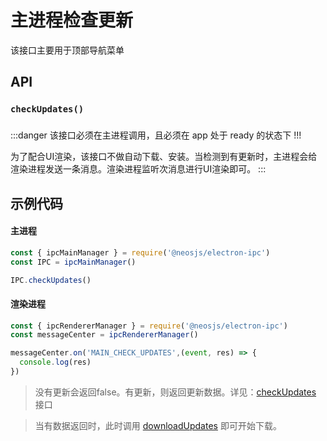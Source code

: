 # 主进程检查更新
该接口主要用于顶部导航菜单

## API
### `checkUpdates()`
### 

:::danger
该接口必须在主进程调用，且必须在 app 处于 ready 的状态下 !!!

为了配合UI渲染，该接口不做自动下载、安装。当检测到有更新时，主进程会给渲染进程发送一条消息。渲染进程监听次消息进行UI渲染即可。
:::

## 示例代码
#### 主进程
```js
const { ipcMainManager } = require('@neosjs/electron-ipc')
const IPC = ipcMainManager()

IPC.checkUpdates()
```

#### 渲染进程
```js
const { ipcRendererManager } = require('@neosjs/electron-ipc')
const messageCenter = ipcRendererManager()

messageCenter.on('MAIN_CHECK_UPDATES',(event, res) => {
  console.log(res)
})
```
> 没有更新会返回false。有更新，则返回更新数据。详见：[checkUpdates](/updater/checkUpdates.html#fan-hui-shu-ju) 接口

> 当有数据返回时，此时调用 [downloadUpdates](/updater/downloadUpdates.html) 即可开始下载。

